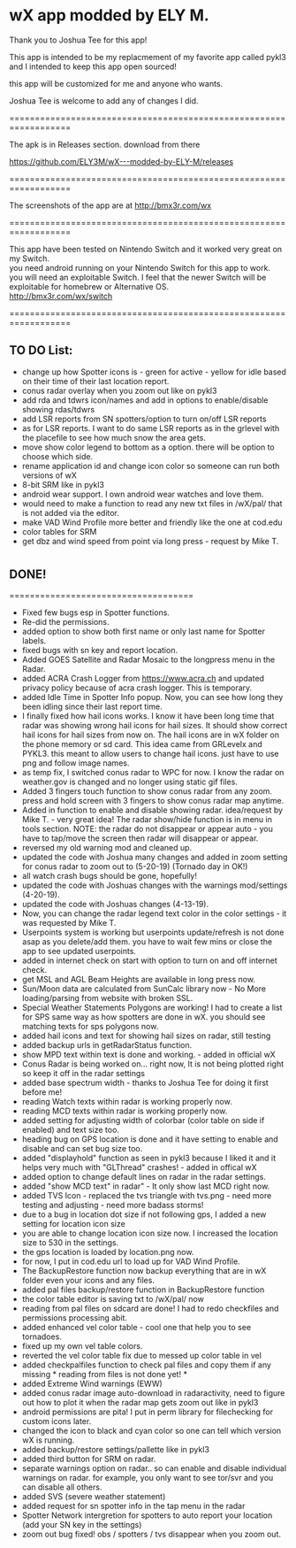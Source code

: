 # wX app modded by ELY M.

Thank you to Joshua Tee for this app! 

This app is intended to be my replacmement of my favorite app called pykl3   
and I intended to keep this app open sourced!    

this app will be customized for me and anyone who wants.  

Joshua Tee is welcome to add any of changes I did.  

==================================================================

The apk is in Releases section. download from there   

https://github.com/ELY3M/wX---modded-by-ELY-M/releases  

==================================================================   

The screenshots of the app are at 
http://bmx3r.com/wx 

==================================================================

This app have been tested on Nintendo Switch and it worked very great on my Switch.  
you need android running on your Nintendo Switch for this app to work.   
you will need an exploitable Switch.  I feel that the newer Switch will be exploitable 
for homebrew or Alternative OS.  
http://bmx3r.com/wx/switch

==================================================================   

## TO DO List: 

* change up how Spotter icons is - green for active - yellow for idle based on their time of their last location report.
* conus radar overlay when you zoom out like on pykl3   
* add rda and tdwrs icon/names and add in options to enable/disable showing rdas/tdwrs    
* add LSR reports from SN spotters/option to turn on/off LSR reports  
* as for LSR reports.  I want to do same LSR reports as in the grlevel with the placefile to see how much snow the area gets.    
* move show color legend to bottom as a option.  there will be option to choose which side.     
* rename application id and change icon color so someone can run both versions of wX   
* 8-bit SRM like in pykl3  
* android wear support. I own android wear watches and love them.      
* would need to make a function to read any new txt files in /wX/pal/ that is not added via the editor.  
* make VAD Wind Profile more better and friendly  like the one at cod.edu    
* color tables for SRM 
* get dbz and wind speed from point via long press - request by Mike T.      


#
## DONE!
====================================
* Fixed few bugs esp in Spotter functions.  
* Re-did the permissions.  
* added option to show both first name or only last name for Spotter labels.   
* fixed bugs with sn key and report location. 
* Added GOES Satellite and Radar Mosaic to the longpress menu in the Radar.   
* added ACRA Crash Logger from https://www.acra.ch and updated privacy policy because of acra crash logger.  This is temporary.  
* added Idle Time in Spotter Info popup.  Now, you can see how long they been idling since their last report time.   
* I finally fixed how hail icons works. I know it have been long time that radar was showing wrong hail icons for hail sizes. It should show correct hail icons for hail sizes from now on.  The hail icons are in wX folder on the phone memory or sd card.  This idea came from GRLevelx and PYKL3. this meant to allow users to change hail icons.  just have to use png and follow image names.         
* as temp fix, I switched conus radar to WPC for now.   I know the radar on weather.gov is changed and no longer using static gif files.   
* Added 3 fingers touch function to show conus radar from any zoom.  press and hold screen with 3 fingers to show conus radar map anytime.  
* Added in function to enable and disable showing radar.  idea/request by Mike T. - very great idea!   The radar show/hide function is in menu in tools section. NOTE:  the radar do not disappear or appear auto - you have to tap/move the screen then radar will disappear or appear.             
* reversed my old warning mod and cleaned up.   
* updated the code with Joshua many changes and added in zoom setting for conus radar to zoom out to (5-20-19) (Tornado day in OK!)   
* all watch crash bugs should be gone, hopefully!   
* updated the code with Joshuas changes with the warnings mod/settings (4-20-19).   
* updated the code with Joshuas changes (4-13-19).     
* Now, you can change the radar legend text color in the color settings - it was requested by Mike T.  
* Userpoints system is working but userpoints update/refresh is not done asap as you delete/add them.  you have to wait few mins or close the app to see updated userpoints.     
* added in internet check on start with option to turn on and off internet check.    
* get MSL and AGL Beam Heights are available in long press now.  
* Sun/Moon data are calculated from SunCalc library now - No More loading/parsing from website with broken SSL.   
* Special Weather Statements Polygons are working!  I had to create a list for SPS same way as how spotters are done in wX.  you should see matching texts for sps polygons now.      
* added hail icons and text for showing hail sizes on radar, still testing  
* added backup urls in getRadarStatus function.  
* show MPD text within text is done and working. - added in official wX 
* Conus Radar is being worked on... right now, It is not being plotted right  so keep it off in the radar settings  
* added base spectrum width - thanks to Joshua Tee for doing it first before me!  
* reading Watch texts within radar is working properly now.  
* reading MCD texts within radar is working properly now.  
* added setting for adjusting width of colorbar (color table on side if enabled) and text size too.  
* heading bug on GPS location is done and it have setting to enable and disable and can set bug size too.    
* added "displayhold" function as seen in pykl3 because I liked it and it helps very much with "GLThread" crashes! - added in offical wX
* added option to change default lines on radar in the radar settings.  
* added "show MCD text" in radar" - It only show last MCD right now.  
* added TVS Icon - replaced the tvs triangle with tvs.png - need more testing and adjusting - need more badass storms!  
* due to a bug in location dot size if not following gps, I added a new setting for location icon size  
* you are able to change location icon size now.  I increased the location size to 530 in the settings.    
* the gps location is loaded by location.png now.    
* for now, I put in cod.edu url to load up for VAD Wind Profile.  
* The BackupRestore function now backup everything that are in wX folder even your icons and any files.  
* added pal files backup/restore function in BackupRestore function  
* the color table editor is saving txt to /wX/pal/ now  
* reading from pal files on sdcard are done!  I had to redo checkfiles and permissions processing abit.   
* added enhanced vel color table - cool one that help you to see tornadoes.     
* fixed up my own vel table colors.     
* reverted the vel color table fix due to messed up color table in vel  
* added checkpalfiles function to check pal files and copy them if any missing * reading from files is not done yet! *       
* added Extreme Wind warnings (EWW) 
* added conus radar image auto-download in radaractivity, need to figure out how to plot it when the radar map gets zoom out like in pykl3  
* android permissions are pita! I put in perm library for filechecking for custom icons later.    
* changed the icon to black and cyan color so one can tell which version wX is running.    
* added backup/restore settings/pallette like in pykl3    
* added third button for SRM on radar.    
* separate warnings option on radar.. so can enable and disable individual warnings on radar. for example, you only want to see tor/svr and you can disable all others.  
* added SVS (severe weather statement)  
* added request for sn spotter info in the tap menu in the radar  
* Spotter Network intergretion for spotters to auto report your location (add your SN key in the settings)   
* zoom out bug fixed!  obs / spotters / tvs disappear when you zoom out.  

  
